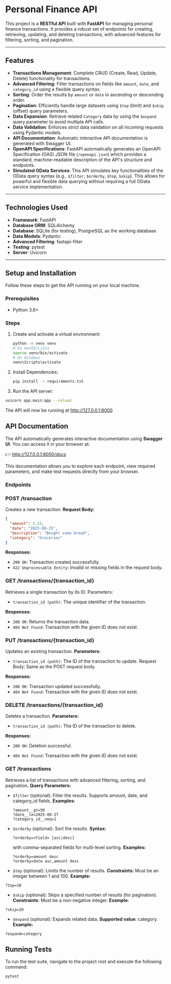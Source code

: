# Personal Finance API

This project is a **RESTful API** built with **FastAPI** for managing personal finance transactions. It provides a robust set of endpoints for creating, retrieving, updating, and deleting transactions, with advanced features for filtering, sorting, and pagination.

---

## Features

- **Transactions Management**: Complete CRUD (Create, Read, Update, Delete) functionality for transactions.  
- **Advanced Filtering**: Filter transactions on fields like `amount`, `date`, and `category_id` using a flexible query syntax.  
- **Sorting**: Order the results by `amount` or `date` in ascending or descending order.  
- **Pagination**: Efficiently handle large datasets using `$top` (limit) and `$skip` (offset) query parameters.  
- **Data Expansion**: Retrieve related `Category` data by using the `$expand` query parameter to avoid multiple API calls.  
- **Data Validation**: Enforces strict data validation on all incoming requests using Pydantic models.  
- **API Documentation**: Automatic interactive API documentation is generated with Swagger UI.  
- **OpenAPI Specifications**: FastAPI automatically generates an OpenAPI Specification (OAS) JSON file (`/openapi.json`) which provides a standard, machine-readable description of the API's structure and endpoints.  
- **Simulated OData Services**: This API simulates key functionalities of the OData query syntax (e.g., `$filter`, `$orderby`, `$top`, `$skip`). This allows for powerful and flexible data querying without requiring a full OData service implementation.  

---

## Technologies Used

- **Framework**: FastAPI  
- **Database ORM**: SQLAlchemy  
- **Database**: SQLite (for testing), PostgreSQL as the working database
- **Data Models**: Pydantic  
- **Advanced Filtering**: fastapi-filter  
- **Testing**: pytest  
- **Server**: Uvicorn  

---

## Setup and Installation

Follow these steps to get the API running on your local machine.  

### Prerequisites
- Python 3.8+  

### Steps

1. Create and activate a virtual environment:
   ```bash
   python -m venv venv
   # On macOS/Linux
   source venv/bin/activate
   # On Windows
   venv\Scripts\activate

2. Install Dependencies:
   ```bash
   pip install -r requirements.txt

3. Run the API server:
  ```bash
  uvicorn app.main:app --reload
  ```
The API will now be running at http://127.0.0.1:8000


## API Documentation

The API automatically generates interactive documentation using **Swagger UI**.
You can access it in your browser at:

👉 http://127.0.0.1:8000/docs

This documentation allows you to explore each endpoint, view required parameters, and make test requests directly from your browser.

### Endpoints

### POST /transaction
Creates a new transaction.
**Request Body:**
```json
{
  "amount": 5.25,
  "date": "2025-08-25",
  "description": "Bought some bread",
  "category": "Groceries"
}
```

**Responses:**
- ```200 OK```: Transaction created successfully.
- ```422 Unprocessable Entity```: Invalid or missing fields in the request body.

### GET /transactions/{transaction_id}
Retrieves a single transaction by its ID.
Parameters:
- ```transaction_id (path)```: The unique identifier of the transaction.

**Responses:**
- ```200 OK```: Returns the transaction data.
- ```404 Not Found```: Transaction with the given ID does not exist.

### PUT /transactions/{transaction_id}
Updates an existing transaction.
**Parameters:**
- ```transaction_id (path)```: The ID of the transaction to update.
Request Body: Same as the POST request body.

**Responses:**
- ```200 OK```: Transaction updated successfully.
- ```404 Not Found```: Transaction with the given ID does not exist.

### DELETE /transactions/{transaction_id}
Deletes a transaction.
**Parameters:**
- ```transaction_id (path)```: The ID of the transaction to delete.

**Responses:**
- ```200 OK```: Deletion successful.

- ```404 Not Found```: Transaction with the given ID does not exist.

### GET /transactions
Retrieves a list of transactions with advanced filtering, sorting, and pagination.
**Query Parameters:**

- ```$filter``` (optional): Filter the results. Supports amount, date, and category_id fields.
  **Examples:**
  ``` text
  ?amount__gt=50
  ?date__le=2025-08-27
  ?category_id__neq=1
  ```

- ```$orderby``` (optional): Sort the results.
  **Syntax:**
  ```text
  ?orderby=<field> [asc|desc]
  ```
  with comma-separated fields for multi-level sorting.
  **Examples:**
  ```text
  ?orderby=amount desc
  ?orderby=date asc,amount desc
  ```

- ```$top``` (optional): Limits the number of results.
**Constraints:** Must be an integer between 1 and 100.
**Example:**
```text
?top=10
```

- ```$skip``` (optional): Skips a specified number of results (for pagination).
**Constraints**: Must be a non-negative integer.
**Example**:
```text
?skip=20
```

- ```$expand``` (optional): Expands related data.
**Supported value**: category.
**Example:**
```text
?expand=category
```

## Running Tests
To run the test suite, navigate to the project root and execute the following command:
``` bash
pytest
```


